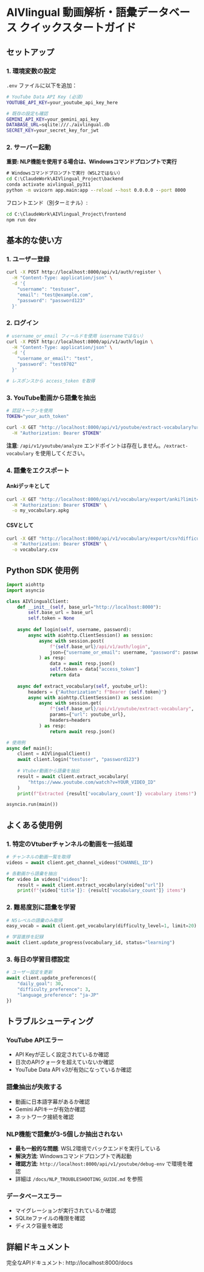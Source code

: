 # AIVlingual 動画解析・語彙データベース クイックスタートガイド

## セットアップ

### 1. 環境変数の設定

`.env` ファイルに以下を追加：

```bash
# YouTube Data API Key (必須)
YOUTUBE_API_KEY=your_youtube_api_key_here

# 既存の設定も確認
GEMINI_API_KEY=your_gemini_api_key
DATABASE_URL=sqlite:///./aivlingual.db
SECRET_KEY=your_secret_key_for_jwt
```

### 2. サーバー起動

**重要: NLP機能を使用する場合は、Windowsコマンドプロンプトで実行**

```cmd
# Windowsコマンドプロンプトで実行（WSL2ではない）
cd C:\ClaudeWork\AIVlingual_Project\backend
conda activate aivlingual_py311
python -m uvicorn app.main:app --reload --host 0.0.0.0 --port 8000
```

フロントエンド（別ターミナル）:
```cmd
cd C:\ClaudeWork\AIVlingual_Project\frontend
npm run dev
```

## 基本的な使い方

### 1. ユーザー登録

```bash
curl -X POST http://localhost:8000/api/v1/auth/register \
  -H "Content-Type: application/json" \
  -d '{
    "username": "testuser",
    "email": "test@example.com", 
    "password": "password123"
  }'
```

### 2. ログイン

```bash
# username_or_email フィールドを使用（usernameではない）
curl -X POST http://localhost:8000/api/v1/auth/login \
  -H "Content-Type: application/json" \
  -d '{
    "username_or_email": "test",
    "password": "test0702"
  }'

# レスポンスから access_token を取得
```

### 3. YouTube動画から語彙を抽出

```bash
# 認証トークンを使用
TOKEN="your_auth_token"

curl -X GET "http://localhost:8000/api/v1/youtube/extract-vocabulary?url=https://www.youtube.com/watch?v=VIDEO_ID" \
  -H "Authorization: Bearer $TOKEN"
```

**注意**: `/api/v1/youtube/analyze` エンドポイントは存在しません。`/extract-vocabulary` を使用してください。

### 4. 語彙をエクスポート

#### Ankiデッキとして
```bash
curl -X GET "http://localhost:8000/api/v1/vocabulary/export/anki?limit=100" \
  -H "Authorization: Bearer $TOKEN" \
  -o my_vocabulary.apkg
```

#### CSVとして
```bash
curl -X GET "http://localhost:8000/api/v1/vocabulary/export/csv?difficulty_level=3" \
  -H "Authorization: Bearer $TOKEN" \
  -o vocabulary.csv
```

## Python SDK 使用例

```python
import aiohttp
import asyncio

class AIVlingualClient:
    def __init__(self, base_url="http://localhost:8000"):
        self.base_url = base_url
        self.token = None
    
    async def login(self, username, password):
        async with aiohttp.ClientSession() as session:
            async with session.post(
                f"{self.base_url}/api/v1/auth/login",
                json={"username_or_email": username, "password": password}
            ) as resp:
                data = await resp.json()
                self.token = data["access_token"]
                return data
    
    async def extract_vocabulary(self, youtube_url):
        headers = {"Authorization": f"Bearer {self.token}"}
        async with aiohttp.ClientSession() as session:
            async with session.get(
                f"{self.base_url}/api/v1/youtube/extract-vocabulary",
                params={"url": youtube_url},
                headers=headers
            ) as resp:
                return await resp.json()

# 使用例
async def main():
    client = AIVlingualClient()
    await client.login("testuser", "password123")
    
    # Vtuber動画から語彙を抽出
    result = await client.extract_vocabulary(
        "https://www.youtube.com/watch?v=YOUR_VIDEO_ID"
    )
    print(f"Extracted {result['vocabulary_count']} vocabulary items!")

asyncio.run(main())
```

## よくある使用例

### 1. 特定のVtuberチャンネルの動画を一括処理

```python
# チャンネルの動画一覧を取得
videos = await client.get_channel_videos("CHANNEL_ID")

# 各動画から語彙を抽出
for video in videos["videos"]:
    result = await client.extract_vocabulary(video["url"])
    print(f"{video['title']}: {result['vocabulary_count']} items")
```

### 2. 難易度別に語彙を学習

```python
# N5レベルの語彙のみ取得
easy_vocab = await client.get_vocabulary(difficulty_level=1, limit=20)

# 学習進捗を記録
await client.update_progress(vocabulary_id, status="learning")
```

### 3. 毎日の学習目標設定

```python
# ユーザー設定を更新
await client.update_preferences({
    "daily_goal": 30,
    "difficulty_preference": 3,
    "language_preference": "ja-JP"
})
```

## トラブルシューティング

### YouTube APIエラー
- API Keyが正しく設定されているか確認
- 日次のAPIクォータを超えていないか確認
- YouTube Data API v3が有効になっているか確認

### 語彙抽出が失敗する
- 動画に日本語字幕があるか確認
- Gemini APIキーが有効か確認
- ネットワーク接続を確認

### NLP機能で語彙が3-5個しか抽出されない
- **最も一般的な問題**: WSL2環境でバックエンドを実行している
- **解決方法**: Windowsコマンドプロンプトで再起動
- **確認方法**: `http://localhost:8000/api/v1/youtube/debug-env` で環境を確認
- 詳細は `/docs/NLP_TROUBLESHOOTING_GUIDE.md` を参照

### データベースエラー
- マイグレーションが実行されているか確認
- SQLiteファイルの権限を確認
- ディスク容量を確認

## 詳細ドキュメント

完全なAPIドキュメント: http://localhost:8000/docs